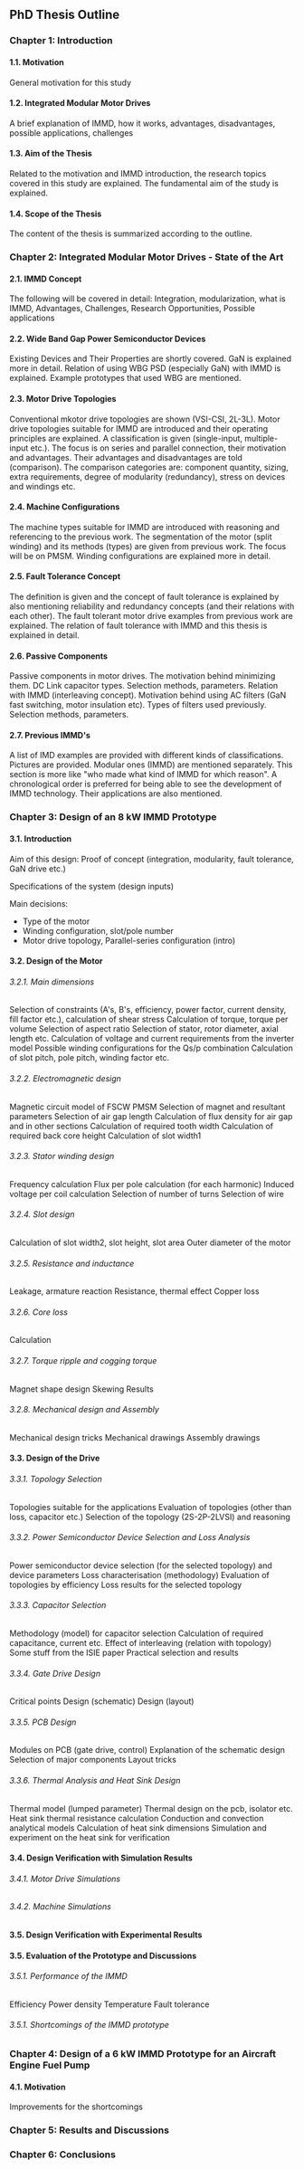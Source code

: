 ## PhD Thesis Outline

### Chapter 1: Introduction

#### 1.1. Motivation
General motivation for this study
#### 1.2. Integrated Modular Motor Drives
A brief explanation of IMMD, how it works, advantages, disadvantages, possible applications, challenges
#### 1.3. Aim of the Thesis
Related to the motivation and IMMD introduction, the research topics covered in this study are explained. The fundamental aim of the study is explained.
#### 1.4. Scope of the Thesis
The content of the thesis is summarized according to the outline.

### Chapter 2: Integrated Modular Motor Drives - State of the Art
#### 2.1. IMMD Concept
The following will be covered in detail: Integration, modularization, what is IMMD, Advantages, Challenges, Research Opportunities, Possible applications

#### 2.2. Wide Band Gap Power Semiconductor Devices
Existing Devices and Their Properties are shortly covered. GaN is explained more in detail. Relation of using WBG PSD (especially GaN) with IMMD is explained. Example prototypes that used WBG are mentioned.

#### 2.3. Motor Drive Topologies
Conventional mkotor drive topologies are shown (VSI-CSI, 2L-3L). Motor drive topologies suitable for IMMD are introduced and their operating principles are explained. A classification is given (single-input, multiple-input etc.). The focus is on series and parallel connection, their motivation and advantages. Their advantages and disadvantages are told (comparison). The comparison categories are: component quantity, sizing, extra requirements, degree of modularity (redundancy), stress on devices and windings etc.

#### 2.4. Machine Configurations
The machine types suitable for IMMD are introduced with reasoning and referencing to the previous work. The segmentation of the motor (split winding) and its methods (types) are given from previous work. The focus will be on PMSM. Winding configurations are explained more in detail.

#### 2.5. Fault Tolerance Concept
The definition is given and the concept of fault tolerance is explained by also mentioning reliability and redundancy concepts (and their relations with each other). The fault tolerant motor drive examples from previous work are explained. The relation of fault tolerance with IMMD and this thesis is explained in detail.

#### 2.6. Passive Components
Passive components in motor drives. The motivation behind minimizing them. DC Link capacitor types. Selection methods, parameters. Relation with IMMD (interleaving concept). Motivation behind using AC filters (GaN fast switching, motor insulation etc). Types of filters used previously. Selection methods, parameters.

#### 2.7. Previous IMMD's
A list of IMD examples are provided with different kinds of classifications. Pictures are provided. Modular ones (IMMD) are mentioned separately. This section is more like "who made what kind of IMMD for which reason". A chronological order is preferred for being able to see the development of IMMD technology. Their applications are also mentioned.

### Chapter 3: Design of an 8 kW IMMD Prototype

#### 3.1. Introduction
Aim of this design: Proof of concept (integration, modularity, fault tolerance, GaN drive etc.)

Specifications of the system (design inputs)

Main decisions:
* Type of the motor
* Winding configuration, slot/pole number
* Motor drive topology, Parallel-series configuration (intro)

#### 3.2. Design of the Motor

###### 3.2.1. Main dimensions
Selection of constraints (A's, B's, efficiency, power factor, current density, fill factor etc.), calculation of shear stress
Calculation of torque, torque per volume
Selection of aspect ratio
Selection of stator, rotor diameter, axial length etc.
Calculation of voltage and current requirements from the inverter model
Possible winding configurations for the Qs/p combination
Calculation of slot pitch, pole pitch, winding factor etc.

###### 3.2.2. Electromagnetic design
Magnetic circuit model of FSCW PMSM
Selection of magnet and resultant parameters
Selection of air gap length
Calculation of flux density for air gap and in other sections
Calculation of required tooth width
Calculation of required back core height
Calculation of slot width1

###### 3.2.3. Stator winding design
Frequency calculation
Flux per pole calculation (for each harmonic)
Induced voltage per coil calculation
Selection of number of turns
Selection of wire

###### 3.2.4. Slot design
Calculation of slot width2, slot height, slot area
Outer diameter of the motor

###### 3.2.5. Resistance and inductance
Leakage, armature reaction
Resistance, thermal effect
Copper loss

###### 3.2.6. Core loss
Calculation

###### 3.2.7. Torque ripple and cogging torque
Magnet shape design
Skewing
Results

###### 3.2.8. Mechanical design and Assembly
Mechanical design tricks
Mechanical drawings
Assembly drawings

#### 3.3. Design of the Drive

###### 3.3.1. Topology Selection
Topologies suitable for the applications
Evaluation of topologies (other than loss, capacitor etc.)
Selection of the topology (2S-2P-2LVSI) and reasoning

###### 3.3.2. Power Semiconductor Device Selection and Loss Analysis
Power semiconductor device selection (for the selected topology) and device parameters
Loss characterisation (methodology)
Evaluation of topologies by efficiency
Loss results for the selected topology

###### 3.3.3. Capacitor Selection
Methodology (model) for capacitor selection
Calculation of required capacitance, current etc.
Effect of interleaving (relation with topology)
Some stuff from the ISIE paper
Practical selection and results

###### 3.3.4. Gate Drive Design
Critical points
Design (schematic)
Design (layout)

###### 3.3.5. PCB Design
Modules on PCB (gate drive, control)
Explanation of the schematic design
Selection of major components
Layout tricks

###### 3.3.6. Thermal Analysis and Heat Sink Design
Thermal model (lumped parameter)
Thermal design on the pcb, isolator etc.
Heat sink thermal resistance calculation
Conduction and convection analytical models
Calculation of heat sink dimensions
Simulation and experiment on the heat sink for verification

#### 3.4. Design Verification with Simulation Results


###### 3.4.1. Motor Drive Simulations


###### 3.4.2. Machine Simulations


#### 3.5. Design Verification with Experimental Results

#### 3.5. Evaluation of the Prototype and Discussions

###### 3.5.1. Performance of the IMMD
Efficiency
Power density
Temperature
Fault tolerance

###### 3.5.1. Shortcomings of the IMMD prototype



### Chapter 4: Design of a 6 kW IMMD Prototype for an Aircraft Engine Fuel Pump

#### 4.1. Motivation
Improvements for the shortcomings





### Chapter 5: Results and Discussions





### Chapter 6: Conclusions
